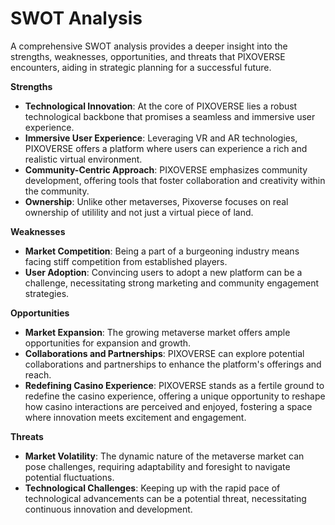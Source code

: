 # SWOT Analysis

A comprehensive SWOT analysis provides a deeper insight into the strengths, weaknesses, opportunities, and threats that PIXOVERSE encounters, aiding in strategic planning for a successful future.

**Strengths**

* **Technological Innovation**: At the core of PIXOVERSE lies a robust technological backbone that promises a seamless and immersive user experience.
* **Immersive User Experience**: Leveraging VR and AR technologies, PIXOVERSE offers a platform where users can experience a rich and realistic virtual environment.
* **Community-Centric Approach**: PIXOVERSE emphasizes community development, offering tools that foster collaboration and creativity within the community.
* **Ownership**: Unlike other metaverses, Pixoverse focuses on real ownership of utilility and not just a virtual piece of land.

**Weaknesses**

* **Market Competition**: Being a part of a burgeoning industry means facing stiff competition from established players.
* **User Adoption**: Convincing users to adopt a new platform can be a challenge, necessitating strong marketing and community engagement strategies.

**Opportunities**

* **Market Expansion**: The growing metaverse market offers ample opportunities for expansion and growth.
* **Collaborations and Partnerships**: PIXOVERSE can explore potential collaborations and partnerships to enhance the platform's offerings and reach.
* **Redefining Casino Experience**: PIXOVERSE stands as a fertile ground to redefine the casino experience, offering a unique opportunity to reshape how casino interactions are perceived and enjoyed, fostering a space where innovation meets excitement and engagement.

**Threats**

* **Market Volatility**: The dynamic nature of the metaverse market can pose challenges, requiring adaptability and foresight to navigate potential fluctuations.
* **Technological Challenges**: Keeping up with the rapid pace of technological advancements can be a potential threat, necessitating continuous innovation and development.
